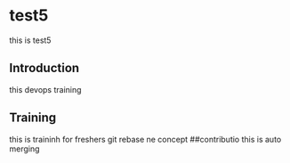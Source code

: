 # test5
this is test5
## Introduction
this devops training

## Training
this is traininh for freshers
git rebase 
ne concept
##contributio
this is auto merging